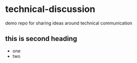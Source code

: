 # technical-discussion
demo repo for sharing ideas around technical communication


## this is second heading

* one
* two
